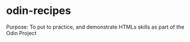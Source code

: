 # odin-recipes

Purpose: To put to practice, and demonstrate HTMLs skills as part of the Odin Project

